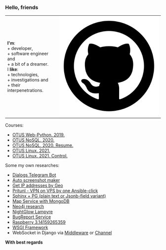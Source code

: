 ### Hello, friends


<TABLE><TR>
  <TD> <B>I'm</B>:<br>+ developer,<br>+ software engineer and<br>+ a bit of a dreamer.<br>I <B>like</B>:<br>+ technologies,<br>+ investigations and<br>+ their interpenetrations.</TD>
  <TD> <IMG SRC="https://raw.githubusercontent.com/BorisPlus/SVG/master/gothical/git.svg" </TD>
</TR><TABLE>

Courses:
* [OTUS Web-Python. 2019.](https://github.com/BorisPlus/OTUS_web_python_2019) 
* [OTUS NoSQL. 2020.](https://github.com/BorisPlus/otus_nosql_2020)
* [OTUS NoSQL. 2020. Resume.](https://github.com/BorisPlus/otus_nosql) 
* [OTUS Linux. 2021.](https://github.com/BorisPlus/otus_linux)
* [OTUS Linux. 2021. Control.](https://github.com/BorisPlus/otus_linux_control)

Some my own researches:
* [Dialogs Telegram Bot](https://github.com/BorisPlus/dialogs_bot) 
* [Auto screenshot maker](https://github.com/BorisPlus/scr33nsh0t) 
* [Get IP addresses by Geo](https://github.com/BorisPlus/4it.me) 
* [Pritunl - VPN on VPS by one Ansible-click](https://github.com/BorisPlus/ansible_pritunl) 
* [Sphinx + PG (plain text or Jsonb-field variant)](https://github.com/BorisPlus/sphinx_and_postgres) 
* [Map Service with MongoDB](https://github.com/BorisPlus/mongodb_geo) 
* [Neo4j research](https://github.com/BorisPlus/neo4j_example) 
* [NightGlow Lampyre](https://github.com/BorisPlus/night_glow) 
* [BugReport Service](https://github.com/BorisPlus/BugReport) 
* [Raspberry 3.14159265359](https://github.com/BorisPlus/3.14159265359) 
* [WSGI Framework](https://github.com/BorisPlus/dummy_wsgi_framework) 
* WebSocket in Django via [Middleware](https://github.com/BorisPlus/django_websocket_middleware) or [Channel](https://github.com/BorisPlus/django_websocket_channels)


__With best regards__
